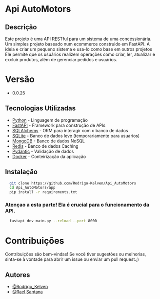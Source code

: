 
# Api AutoMotors
## Descrição
Este projeto é uma API RESTful para um sistema de uma concéssionária. Um simples projeto baseado num ecommerce construido em FastAPI. A ideia e criar um pequeno sistema e usa-lo como base em outros projetos
Ele permite que os usuários realizem operações como criar, ler, atualizar e excluir produtos, além de gerenciar pedidos e usuários.

# Versão
- 0.0.25

## Tecnologias Utilizadas
- [Python](https://www.python.org/) - Linguagem de programação
- [FastAPI](https://fastapi.tiangolo.com/) - Framework para construção de APIs
- [SQLAlchemy](https://www.sqlalchemy.org/) - ORM para interagir com o banco de dados
- [SQLite](https://www.sqlite.org/index.html) - Banco de dados leve (temporariamente para usuarios)
- [MongoDB](https://hub.docker.com/_/mongo) - Banco de dados NoSQL
- [Redis](https://hub.docker.com/_/redis) - Banco de dados Caching
- [Pydantic](https://pydantic-docs.helpmanual.io/) - Validação de dados
- [Docker](https://www.docker.com/) - Conteirização da aplicação


## Instalação
```bash
  git clone https://github.com/Rodrigo-Kelven/Api_AutoMotors
  cd Api_AutoMotors/app
  pip install -r requirements.txt
```
### Atençao a esta parte! Ela é crucial para o funcionamento da API.
```bash
  fastapi dev main.py --reload --port 8000
```


# Contribuições
Contribuições são bem-vindas! Se você tiver sugestões ou melhorias, sinta-se à vontade para abrir um issue ou enviar um pull request.;)

## Autores
- [@Rodrigo_Kelven](https://github.com/Rodrigo-Kelven)
- [@Rael Santana](https://github.com/Raelsantana)

